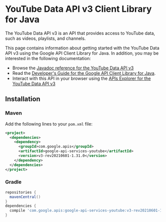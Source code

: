 # YouTube Data API v3 Client Library for Java

The YouTube Data API v3 is an API that provides access to YouTube data, such as videos, playlists, and channels.

This page contains information about getting started with the YouTube Data API v3
using the Google API Client Library for Java. In addition, you may be interested
in the following documentation:

* Browse the [Javadoc reference for the YouTube Data API v3][javadoc]
* Read the [Developer's Guide for the Google API Client Library for Java][google-api-client].
* Interact with this API in your browser using the [APIs Explorer for the YouTube Data API v3][api-explorer]

## Installation

### Maven

Add the following lines to your `pom.xml` file:

```xml
<project>
  <dependencies>
    <dependency>
      <groupId>com.google.apis</groupId>
      <artifactId>google-api-services-youtube</artifactId>
      <version>v3-rev20210601-1.31.0</version>
    </dependency>
  </dependencies>
</project>
```

### Gradle

```gradle
repositories {
  mavenCentral()
}
dependencies {
  compile 'com.google.apis:google-api-services-youtube:v3-rev20210601-1.31.0'
}
```

[javadoc]: https://googleapis.dev/java/google-api-services-youtube/latest/index.html
[google-api-client]: https://github.com/googleapis/google-api-java-client/
[api-explorer]: https://developers.google.com/apis-explorer/#p/youtube/v1/
